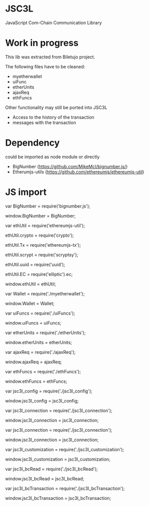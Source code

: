 # JSC3L
JavaScript Com-Chain Communication Library

# Work in progress
This lib was extracted from Biletujo project.

The following files have to be cleaned:
 - myetherwallet
 - uiFunc
 - etherUnits
 - ajaxReq
 - ethFuncs

Other functionality may still be ported into JSC3L
 - Access to the history of the transaction
 - messages with the transaction

# Dependency
could be imported as node module or directly

 - BigNumber (https://github.com/MikeMcl/bignumber.js/)
 - Etherumjs-utils (https://github.com/ethereumjs/ethereumjs-util)
 
 
# JS import

var BigNumber = require('bignumber.js');

window.BigNumber = BigNumber;

var ethUtil = require('ethereumjs-util');

ethUtil.crypto = require('crypto');

ethUtil.Tx = require('ethereumjs-tx');

ethUtil.scrypt = require('scryptsy');

ethUtil.uuid = require('uuid');

ethUtil.EC = require('elliptic').ec;

window.ethUtil = ethUtil;

var Wallet = require('./myetherwallet');

window.Wallet = Wallet;

var uiFuncs = require('./uiFuncs');

window.uiFuncs = uiFuncs;

var etherUnits = require('./etherUnits');

window.etherUnits = etherUnits;

var ajaxReq = require('./ajaxReq');

window.ajaxReq = ajaxReq;

var ethFuncs = require('./ethFuncs');

window.ethFuncs = ethFuncs;


var jsc3l_config = require('./jsc3l_config');

window.jsc3l_config = jsc3l_config;

var jsc3l_connection = require('./jsc3l_connection');

window.jsc3l_connection = jsc3l_connection;

var jsc3l_connection = require('./jsc3l_connection');

window.jsc3l_connection = jsc3l_connection;

var jsc3l_customization = require('./jsc3l_customization');

window.jsc3l_customization = jsc3l_customization;

var jsc3l_bcRead = require('./jsc3l_bcRead');

window.jsc3l_bcRead = jsc3l_bcRead;

var jsc3l_bcTransaction = require('./jsc3l_bcTransaction');

window.jsc3l_bcTransaction = jsc3l_bcTransaction;
